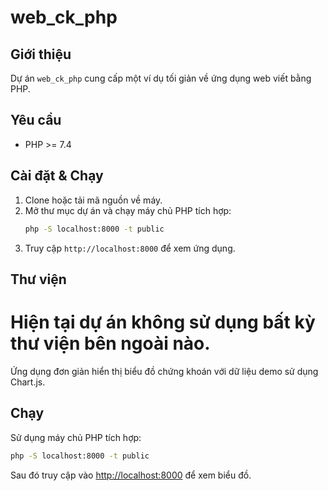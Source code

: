 # web_ck_php


## Giới thiệu
Dự án `web_ck_php` cung cấp một ví dụ tối giản về ứng dụng web viết bằng PHP.

## Yêu cầu
- PHP >= 7.4

## Cài đặt & Chạy
1. Clone hoặc tải mã nguồn về máy.
2. Mở thư mục dự án và chạy máy chủ PHP tích hợp:
   ```bash
   php -S localhost:8000 -t public
   ```
3. Truy cập `http://localhost:8000` để xem ứng dụng.

## Thư viện
Hiện tại dự án không sử dụng bất kỳ thư viện bên ngoài nào.
=======
Ứng dụng đơn giản hiển thị biểu đồ chứng khoán với dữ liệu demo sử dụng Chart.js.

## Chạy

Sử dụng máy chủ PHP tích hợp:

```bash
php -S localhost:8000 -t public
```

Sau đó truy cập vào [http://localhost:8000](http://localhost:8000) để xem biểu đồ.
